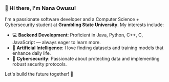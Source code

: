 ### 👋 Hi there, I'm Nana Owusu!

I'm a passionate software developer and a Computer Science + Cybersecurity student at **Grambling State University**. My interests include:

- 💻 **Backend Development**: Proficient in Java, Python, C++, C, JavaScript — always eager to learn more.
- 🤖 **Artificial Intelligence**: I love finding datasets and training models that enhance daily life.
- 🔐 **Cybersecurity**: Passionate about protecting data and implementing robust security protocols.

Let's build the future together! 🚀
